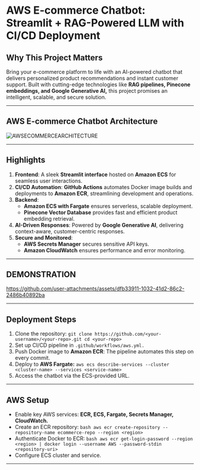 # AWS E-commerce Chatbot: Streamlit + RAG-Powered LLM with CI/CD Deployment

## Why This Project Matters
Bring your e-commerce platform to life with an AI-powered chatbot that delivers personalized product recommendations and instant customer support. Built with cutting-edge technologies like **RAG pipelines, Pinecone embeddings, and Google Generative AI,** this project promises an intelligent, scalable, and secure solution.

---
## **AWS E-commerce Chatbot Architecture**
![AWSECOMMERCEARCHITECTURE](https://github.com/user-attachments/assets/701ded73-1e07-4e0d-a947-135e1cf0d76b)

---

## Highlights
1. **Frontend**:   A sleek **Streamlit interface** hosted on **Amazon ECS** for seamless user interactions.
2. **CI/CD Automation**:   **GitHub Actions** automates Docker image builds and deployments to **Amazon ECR**, streamlining development and operations.
3. **Backend**:  
   - **Amazon ECS with Fargate** ensures serverless, scalable deployment.  
   - **Pinecone Vector Database** provides fast and efficient product embedding retrieval.
4. **AI-Driven Responses**:  Powered by **Google Generative AI**, delivering context-aware, customer-centric responses.
5. **Secure and Monitored**:  
   - **AWS Secrets Manager** secures sensitive API keys.  
   - **Amazon CloudWatch** ensures performance and error monitoring.
---
## DEMONSTRATION

https://github.com/user-attachments/assets/dfb33911-1032-41d2-86c2-2486b40892ba

---
## **Deployment Steps**

1. Clone the repository: ```git clone https://github.com/<your-username>/<your-repo>.git cd <your-repo>```
2. Set up CI/CD pipeline in ```.github/workflows/aws.yml.```
3. Push Docker image to **Amazon ECR**: The pipeline automates this step on every commit.
4. Deploy to **AWS Fargate:** ```aws ecs describe-services --cluster <cluster-name> --services <service-name>```
5. Access the chatbot via the ECS-provided URL.
---

## **AWS Setup**

- Enable key AWS services: **ECR, ECS, Fargate, Secrets Manager, CloudWatch.**
- Create an ECR repository: ```bash aws ecr create-repository --repository-name ecommerce-repo --region <region>```
- Authenticate Docker to ECR: ```bash aws ecr get-login-password --region <region> | docker login --username AWS --password-stdin <repository-uri>```
- Configure ECS cluster and service.
---
